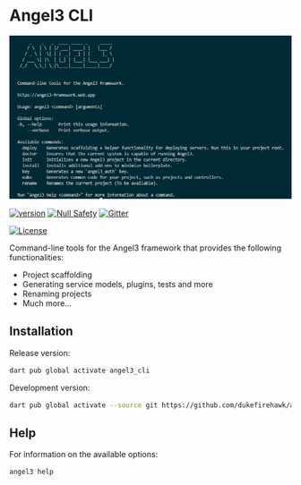 # Angel3 CLI

[![Screenshot of Terminal](screenshots/angel3-screenshot.png)](https://github.com/dukefirehawk/angel3-cli)

[![version](https://img.shields.io/badge/pub-v3.1.1-brightgreen)](https://pub.dartlang.org/angel3_cli)
[![Null Safety](https://img.shields.io/badge/null-safety-brightgreen)](https://dart.dev/null-safety)
[![Gitter](https://img.shields.io/gitter/room/angel_dart/discussion)](https://gitter.im/angel_dart/discussion)

[![License](https://img.shields.io/github/license/dukefirehawk/angel)](https://github.com/dukefirehawk/angel3-cli/blob/master/LICENSE)

Command-line tools for the Angel3 framework that provides the following functionalities:

* Project scaffolding
* Generating service models, plugins, tests and more
* Renaming projects
* Much more...

## Installation

Release version:

```bash
dart pub global activate angel3_cli
```

Development version:

```bash
dart pub global activate --source git https://github.com/dukefirehawk/angel3-cli
```

## Help

For information on the available options:

```bash
angel3 help
```
